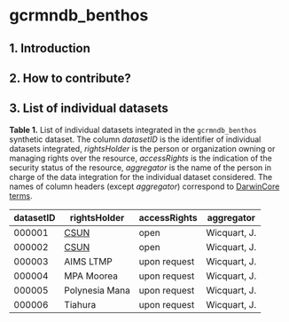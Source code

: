 # gcrmndb_benthos 

## 1. Introduction


## 2. How to contribute?


## 3. List of individual datasets


**Table 1.** List of individual datasets integrated in the `gcrmndb_benthos` synthetic dataset. The column *datasetID* is the identifier of individual datasets integrated, *rightsHolder* is the person or organization owning or managing rights over the resource, *accessRights* is the indication of the security status of the resource, *aggregator* is the name of the person in charge of the data integration for the individual dataset considered. The names of column headers (except *aggregator*) correspond to [DarwinCore terms](https://dwc.tdwg.org/terms).

| datasetID   | rightsHolder                                                                                 | accessRights   | aggregator    |
|-------------|----------------------------------------------------------------------------------------------|----------------|---------------|
| 000001      | [CSUN](https://portal.edirepository.org/nis/mapbrowse?scope=edi&identifier=1091&revision=1)  | open           | Wicquart, J.  |         
| 000002      | [CSUN](https://portal.edirepository.org/nis/mapbrowse?scope=edi&identifier=1091&revision=1)  | open           | Wicquart, J.  |                          
| 000003      | AIMS LTMP                                                                                    | upon request   | Wicquart, J.  |                          
| 000004      | MPA Moorea                                                                                   | upon request   | Wicquart, J.  |                              
| 000005      | Polynesia Mana                                                                               | upon request   | Wicquart, J.  |                               
| 000006      | Tiahura                                                                                      | upon request   | Wicquart, J.  |            